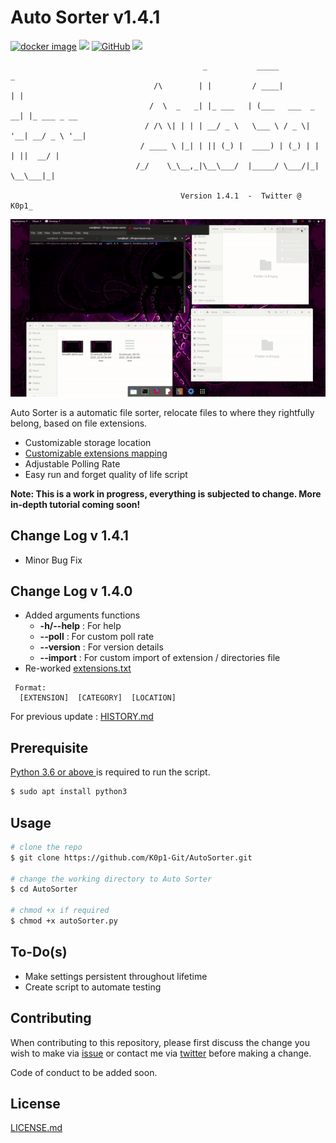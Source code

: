# Auto Sorter v1.4.1
<p align=left>
<a target="_blank" href="https://github.com/K0p1-Git/autoSorter/"><img alt="docker image" src="https://img.shields.io/badge/Version-_1.4.1-blue.svg"></a>
<a target="_blank" href="https://www.python.org/downloads/" title="Python version"><img src="https://img.shields.io/badge/python-%3E=_3.6-green.svg"></a>
<a target="_blank" href="https://github.com/K0p1-Git/AutoSorter/blob/master/LICENSE.md" title="License"><img alt="GitHub" src="https://img.shields.io/badge/license-MIT-black"></a>
<a target="_blank" href="https://twitter.com/intent/tweet?text=Improve%20Productivity%20with%20Auto%20Sorter%20&url=https://github.com/K0p1-Git/autoSorter/&&hashtags=Productivity,%20Python,%20Script" title="Share on Tweeter"><img src="https://img.shields.io/twitter/url/http/shields.io.svg?style=social"></a>
</p>


```
                                           _           _____            _            
                                /\        | |         / ____|          | |           
                               /  \  _   _| |_ ___   | (___   ___  _ __| |_ ___ _ __ 
                              / /\ \| | | | __/ _ \   \___ \ / _ \| '__| __/ _ \ '__|
                             / ____ \ |_| | || (_) |  ____) | (_) | |  | ||  __/ |   
                            /_/    \_\__,_|\__\___/  |_____/ \___/|_|   \__\___|_|   

                                      Version 1.4.1  -  Twitter @ K0p1_
```

</p>
<p align="center">
<img src="./autoSorter-demo.gif"/>
</p>


Auto Sorter is a automatic file sorter, relocate files to where they rightfully belong, based on file extensions.
- Customizable storage location
- <a href='./extensions.txt'>Customizable extensions mapping</a>
- Adjustable Polling Rate
- Easy run and forget quality of life script 

__Note: This is a work in progress, everything is subjected to change. More in-depth tutorial coming soon!__

## Change Log v 1.4.1

- Minor Bug Fix

## Change Log v 1.4.0
- Added arguments functions
  - **-h/--help** : For help
  - **--poll**    : For custom poll rate
  - **--version** : For version details
  - **--import**  : For custom import of extension / directories file
 - Re-worked <a href='./extensions.txt'>extensions.txt</a>
```
 Format:  
  [EXTENSION]  [CATEGORY]  [LOCATION]
```
For previous update : <a href=./HISTORY.md>HISTORY.md</a> 

## Prerequisite 

[Python 3.6 or above ](https://www.python.org/download/releases/3.0/) is required to run the script.

```bash
$ sudo apt install python3
```

## Usage

```bash
# clone the repo
$ git clone https://github.com/K0p1-Git/AutoSorter.git

# change the working directory to Auto Sorter
$ cd AutoSorter

# chmod +x if required
$ chmod +x autoSorter.py
```
## To-Do(s)
- Make settings persistent throughout lifetime
- Create script to automate testing

## Contributing
When contributing to this repository, please first discuss the change you wish to make via <a href='https://github.com/K0p1-Git/AutoSorter/issues'>issue</a> or contact me via <a href='https://twitter.com/K0p1_'>twitter</a> before making a change.

Code of conduct to be added soon. 

## License
<a href='./LICENSE.md'>LICENSE.md</a>

